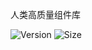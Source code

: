 <!--
 * @Author: ShawnPhang
 * @Date: 2021-09-26 15:12:41
 * @Description: 文档
 * @LastEditors: ShawnPhang
 * @LastEditTime: 2021-09-26 15:13:48
 * @site: book.palxp.com / blog.palxp.com
-->

人类高质量组件库

![Version](https://img.shields.io/npm/v/sview)
![Size](https://img.shields.io/bundlephobia/min/sview?color=%2344cc88)

